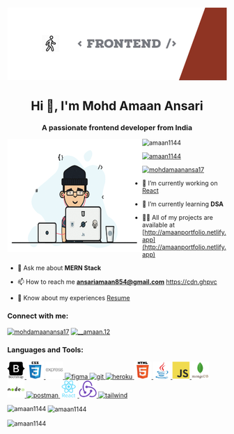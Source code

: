 [![MasterHead](https://github.com/Amaan1144/Amaan1144/blob/main/New%20Project%20(1).gif)](http://amaanportfolio.netlify.app)
<h1 align="center">Hi 👋, I'm Mohd Amaan Ansari</h1>
<h3 align="center">A passionate frontend developer from India</h3>
<img align="left" alt="Coding" width="310" height="260" src="https://github.com/Amaan1144/Amaan1144/blob/main/gif.gif"/>

<p align="left"> <img src="https://komarev.com/ghpvc/?username=amaan1144&label=Profile%20views&color=0e75b6&style=flat" alt="amaan1144" /> </p>

<p align="left"> <a href="https://github.com/ryo-ma/github-profile-trophy"><img src="https://github-profile-trophy.vercel.app/?username=amaan1144" alt="amaan1144" /></a> </p>

<p align="left"> <a href="https://twitter.com/mohdamaanansa17" target="blank"><img src="https://img.shields.io/twitter/follow/mohdamaanansa17?logo=twitter&style=for-the-badge" alt="mohdamaanansa17" /></a> </p>

- 🔭 I’m currently working on [React](https://reactjs.org/)

- 🌱 I’m currently learning **DSA**

- 👨‍💻 All of my projects are available at [http://amaanportfolio.netlify.app](http://amaanportfolio.netlify.app)

- 💬 Ask me about **MERN Stack**

- 📫 How to reach me **ansariamaan854@gmail.com**
https://cdn.ghpvc

- 📄 Know about my experiences [Resume](https://drive.google.com/file/d/1UTlzKEUjU8O57I7eaO41zNNgbekTh_yz/view?usp=sharing)

<h3 align="left">Connect with me:</h3>
<p align="left">
<a href="https://twitter.com/mohdamaanansa17" target="blank"><img align="center" src="https://raw.githubusercontent.com/rahuldkjain/github-profile-readme-generator/master/src/images/icons/Social/twitter.svg" alt="mohdamaanansa17" height="30" width="40" /></a>
<a href="https://instagram.com/__amaan.12" target="blank"><img align="center" src="https://raw.githubusercontent.com/rahuldkjain/github-profile-readme-generator/master/src/images/icons/Social/instagram.svg" alt="__amaan.12" height="30" width="40" /></a>
</p>

<h3 align="left">Languages and Tools:</h3>
<p align="left"> <a href="https://getbootstrap.com" target="_blank" rel="noreferrer"> <img src="https://raw.githubusercontent.com/devicons/devicon/master/icons/bootstrap/bootstrap-plain-wordmark.svg" alt="bootstrap" width="40" height="40"/> </a> <a href="https://www.w3schools.com/css/" target="_blank" rel="noreferrer"> <img src="https://raw.githubusercontent.com/devicons/devicon/master/icons/css3/css3-original-wordmark.svg" alt="css3" width="40" height="40"/> </a> <a href="https://expressjs.com" target="_blank" rel="noreferrer"> <img src="https://raw.githubusercontent.com/devicons/devicon/master/icons/express/express-original-wordmark.svg" alt="express" width="40" height="40"/> </a> <a href="https://www.figma.com/" target="_blank" rel="noreferrer"> <img src="https://www.vectorlogo.zone/logos/figma/figma-icon.svg" alt="figma" width="40" height="40"/> </a> <a href="https://git-scm.com/" target="_blank" rel="noreferrer"> <img src="https://www.vectorlogo.zone/logos/git-scm/git-scm-icon.svg" alt="git" width="40" height="40"/> </a> <a href="https://heroku.com" target="_blank" rel="noreferrer"> <img src="https://www.vectorlogo.zone/logos/heroku/heroku-icon.svg" alt="heroku" width="40" height="40"/> </a> <a href="https://www.w3.org/html/" target="_blank" rel="noreferrer"> <img src="https://raw.githubusercontent.com/devicons/devicon/master/icons/html5/html5-original-wordmark.svg" alt="html5" width="40" height="40"/> </a> <a href="https://www.java.com" target="_blank" rel="noreferrer"> <img src="https://raw.githubusercontent.com/devicons/devicon/master/icons/java/java-original.svg" alt="java" width="40" height="40"/> </a> <a href="https://developer.mozilla.org/en-US/docs/Web/JavaScript" target="_blank" rel="noreferrer"> <img src="https://raw.githubusercontent.com/devicons/devicon/master/icons/javascript/javascript-original.svg" alt="javascript" width="40" height="40"/> </a> <a href="https://www.mongodb.com/" target="_blank" rel="noreferrer"> <img src="https://raw.githubusercontent.com/devicons/devicon/master/icons/mongodb/mongodb-original-wordmark.svg" alt="mongodb" width="40" height="40"/> </a> <a href="https://nodejs.org" target="_blank" rel="noreferrer"> <img src="https://raw.githubusercontent.com/devicons/devicon/master/icons/nodejs/nodejs-original-wordmark.svg" alt="nodejs" width="40" height="40"/> </a> <a href="https://postman.com" target="_blank" rel="noreferrer"> <img src="https://www.vectorlogo.zone/logos/getpostman/getpostman-icon.svg" alt="postman" width="40" height="40"/> </a> <a href="https://reactjs.org/" target="_blank" rel="noreferrer"> <img src="https://raw.githubusercontent.com/devicons/devicon/master/icons/react/react-original-wordmark.svg" alt="react" width="40" height="40"/> </a> <a href="https://redux.js.org" target="_blank" rel="noreferrer"> <img src="https://raw.githubusercontent.com/devicons/devicon/master/icons/redux/redux-original.svg" alt="redux" width="40" height="40"/> </a> <a href="https://tailwindcss.com/" target="_blank" rel="noreferrer"> <img src="https://www.vectorlogo.zone/logos/tailwindcss/tailwindcss-icon.svg" alt="tailwind" width="40" height="40"/> </a> </p>

<p><img align="left" src="https://github-readme-stats.vercel.app/api/top-langs?username=amaan1144&show_icons=true&locale=en&layout=compact" alt="amaan1144" /></p>

<p>&nbsp;<img align="center" src="https://github-readme-stats.vercel.app/api?username=amaan1144&show_icons=true&locale=en" alt="amaan1144" /></p>

<p><img align="center" src="https://github-readme-streak-stats.herokuapp.com/?user=amaan1144&" alt="amaan1144" /></p>

